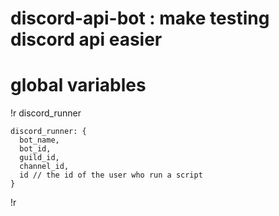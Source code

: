 # discord-api-bot : make testing discord api easier

# global variables

!r  discord_runner

```
discord_runner: {
  bot_name,
  bot_id,
  guild_id,
  channel_id,
  id // the id of the user who run a script
}
```

!r 
